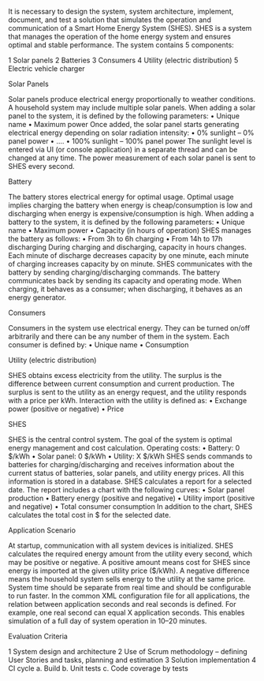  It is necessary to design the system, system architecture, implement, document, and test a solution that simulates the operation and communication of a Smart Home Energy System (SHES). 
 SHES is a system that manages the operation of the home energy system and ensures optimal and stable performance.
 The system contains 5 components:
 
 1 Solar panels
 2 Batteries
 3 Consumers
 4 Utility (electric distribution)
 5 Electric vehicle charger
 
 Solar Panels
 
 Solar panels produce electrical energy proportionally to weather conditions. A household system may include multiple solar panels.
 When adding a solar panel to the system, it is defined by the following parameters:
 • Unique name
 • Maximum power
 Once added, the solar panel starts generating electrical energy depending on solar radiation intensity:
 • 0% sunlight – 0% panel power
 • ....
 • 100% sunlight – 100% panel power
 The sunlight level is entered via UI (or console application) in a separate thread and can be changed at any time. 
 The power measurement of each solar panel is sent to SHES every second.
 
 Battery
 
 The battery stores electrical energy for optimal usage. 
 Optimal usage implies charging the battery when energy is cheap/consumption is low and discharging when energy is expensive/consumption is high.
 When adding a battery to the system, it is defined by the following parameters:
 • Unique name
 • Maximum power
 • Capacity (in hours of operation)
 SHES manages the battery as follows:
 • From 3h to 6h charging
 • From 14h to 17h discharging
 During charging and discharging, capacity in hours changes. 
 Each minute of discharge decreases capacity by one minute, each minute of charging increases capacity by on minute. 
 SHES communicates with the battery by sending charging/discharging commands. 
 The battery communicates back by sending its capacity and operating mode.
 When charging, it behaves as a consumer; when discharging, it behaves as an energy generator.

 Consumers
 
 Consumers in the system use electrical energy. 
 They can be turned on/off arbitrarily and there can be any number of them in the system.
 Each consumer is defined by:
 • Unique name
 • Consumption

 Utility (electric distribution)
 
 SHES obtains excess electricity from the utility. 
 The surplus is the difference between current consumption and current production. 
 The surplus is sent to the utility as an energy request, and the utility responds with a price per kWh.
 Interaction with the utility is defined as:
 • Exchange power (positive or negative)
 • Price
 
 SHES
 
 SHES is the central control system. 
 The goal of the system is optimal energy management and cost calculation.
 Operating costs:
 • Battery: 0 $/kWh
 • Solar panel: 0 $/kWh
 • Utility: X $/kWh
 SHES sends commands to batteries for charging/discharging and receives information about the current status of batteries, solar panels, and utility energy prices. 
 All this information is stored in a database. 
 SHES calculates a report for a selected date. 
 The report includes a chart with the following curves:
 • Solar panel production
 • Battery energy (positive and negative)
 • Utility import (positive and negative)
 • Total consumer consumption
 In addition to the chart, SHES calculates the total cost in $ for the selected date.
 
 Application Scenario
 
 At startup, communication with all system devices is initialized. 
 SHES calculates the required energy amount from the utility every second, which may be positive or negative. 
 A positive amount means cost for SHES since energy is imported at the given utility price ($/kWh). 
 A negative difference means the household system sells energy to the utility at the same price.
 System time should be separate from real time and should be configurable to run faster. 
 In the common XML configuration file for all applications, the relation between application seconds and real seconds is defined. 
 For example, one real second can equal X application seconds. 
 This enables simulation of a full day of system operation in 10–20 minutes.
 
 Evaluation Criteria
 
 1 System design and architecture
 2 Use of Scrum methodology – defining User Stories and tasks, planning and estimation
 3 Solution implementation
 4 CI cycle
   a. Build
   b. Unit tests
   c. Code coverage by tests
